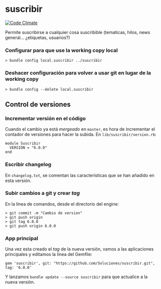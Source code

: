 suscribir
=========

[![Code Climate](https://codeclimate.com/github/Soluciones/suscribir.png)](https://codeclimate.com/github/Soluciones/suscribir)

Permite suscribirse a cualquier cosa suscribible (tematicas, hilos, news general... ¿etiquetas, usuarios?)

### Configurar para que use la working copy local

    > bundle config local.suscribir ../suscribir

### Deshacer configuración para volver a usar git en lugar de la working copy

    > bundle config --delete local.suscribir

## Control de versiones

### Incrementar versión en el código

Cuando el cambio ya está _mergeado_ en `master`, es hora de incrementar el contador de versiones para hacer la subida. En `lib/suscribir/version.rb`:

    module Suscribir
      VERSION = "6.0.0"
    end

### Escribir changelog

En `changelog.txt`, se comentan las características que se han añadido en esta versión.

###  Subir cambios a git y crear _tag_

En la línea de comandos, desde el directorio del engine:

    > git commit -m "Cambio de version"
    > git push origin
    > git tag 6.0.0
    > git push origin 6.0.0

### App principal

Una vez esta creado el _tag_ de la nueva versión, vamos a las aplicaciones principales y editamos la línea del Gemfile:

    gem 'suscribir', git: "https://github.com/Soluciones/suscribir.git", tag: '6.0.0'


Y lanzamos `bundle update --source suscribir` para que actualice a la nueva versión.
